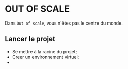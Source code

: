 # OUT OF SCALE

Dans `Out of scale`, vous n'êtes pas le centre du monde.

## Lancer le projet ##

- Se mettre à la racine du projet;
- Creer un environnement virtuel; 
- 